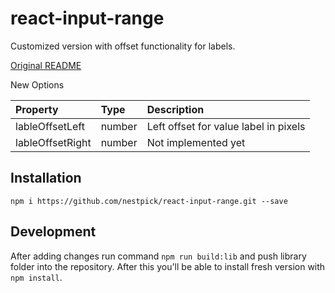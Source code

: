 # react-input-range

Customized version with offset functionality for labels.

[Original README](https://github.com/davidchin/react-input-range)

New Options

Property                | Type                               | Description
:-----------------------|:-----------------------------------|:----------------------------------
lableOffsetLeft         |number                              |Left offset for value label in pixels
lableOffsetRight        |number                              |Not implemented yet


## Installation
`npm i https://github.com/nestpick/react-input-range.git --save`

## Development
After adding changes run command `npm run build:lib` and push library folder into the
repository. After this you'll be able to install fresh version with `npm install`.
